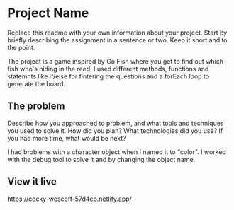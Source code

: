 # Project Name

Replace this readme with your own information about your project.
Start by briefly describing the assignment in a sentence or two. Keep it short and to the point.

The project is a game inspired by Go Fish where you get to find out which fish who's hiding in the reed. I used different methods, functions and statemnts like if/else for fintering the questions and a forEach loop to generate the board.

## The problem

Describe how you approached to problem, and what tools and techniques you used to solve it. How did you plan? What technologies did you use? If you had more time, what would be next?

I had broblems with a character object when I named it to "color". I worked with the debug tool to solve it and by changing the object name.


## View it live
https://cocky-wescoff-57d4cb.netlify.app/
